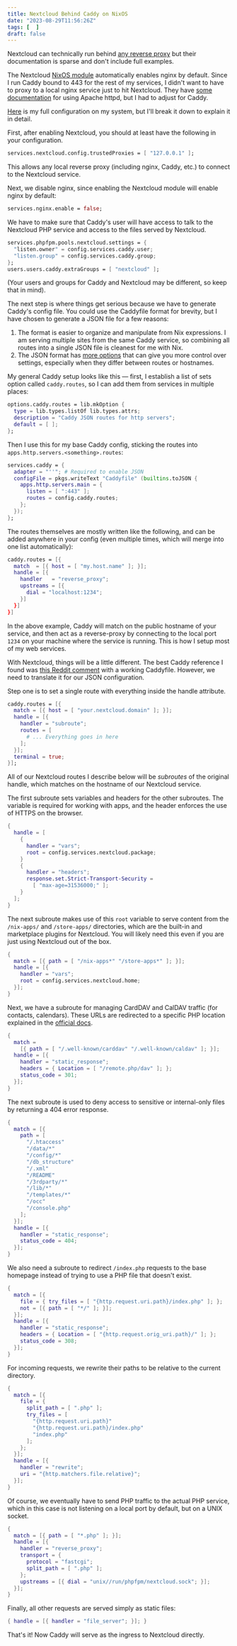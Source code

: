 ```yaml
---
title: Nextcloud Behind Caddy on NixOS
date: "2023-08-29T11:56:26Z"
tags: [  ]
draft: false
---
```


Nextcloud can technically run behind [any reverse
proxy](https://docs.nextcloud.com/server/latest/admin_manual/configuration_server/reverse_proxy_configuration.html)
but their documentation is sparse and don't include full examples.

The Nextcloud [NixOS
module](https://github.com/NixOS/nixpkgs/blob/nixos-unstable/nixos/modules/services/web-apps/nextcloud.nix)
automatically enables nginx by default. Since I run Caddy bound to 443 for the
rest of my services, I didn't want to have to proxy to a local nginx service
just to hit Nextcloud. They have [some
documentation](https://nixos.org/manual/nixos/stable/index.html#module-services-nextcloud-httpd)
for using Apache httpd, but I had to adjust for Caddy.

[Here](https://github.com/nmasur/dotfiles/blob/67251a6d8d67805b6bfa15016d6960b215550a47/modules/nixos/services/nextcloud.nix)
is my full configuration on my system, but I'll break it down to explain it in
detail.

First, after enabling Nextcloud, you should at least have the following in your
configuration.

```nix
services.nextcloud.config.trustedProxies = [ "127.0.0.1" ];
```

This allows any local reverse proxy (including nginx, Caddy, etc.) to connect
to the Nextcloud service.

Next, we disable nginx, since enabling the Nextcloud module will enable nginx
by default:

```nix
services.nginx.enable = false;
```

We have to make sure that Caddy's user will have access to talk to the
Nextcloud PHP service and access to the files served by Nextcloud.

```nix
services.phpfpm.pools.nextcloud.settings = {
  "listen.owner" = config.services.caddy.user;
  "listen.group" = config.services.caddy.group;
};
users.users.caddy.extraGroups = [ "nextcloud" ];
```

(Your users and groups for Caddy and Nextcloud may be different, so keep that
in mind).

The next step is where things get serious because we have to generate Caddy's
config file. You could use the Caddyfile format for brevity, but I have chosen
to generate a JSON file for a few reasons:

1. The format is easier to organize and manipulate from Nix expressions. I am
   serving multiple sites from the same Caddy service, so combining all routes
into a single JSON file is cleanest for me with Nix.
2. The JSON format has [more options](https://caddyserver.com/docs/json/) that
   can give you more control over settings, especially when they differ between
routes or hostnames.

My general Caddy setup looks like this — first, I establish a list of sets
option called `caddy.routes`, so I can add them from services in multiple
places:

```nix
options.caddy.routes = lib.mkOption {
  type = lib.types.listOf lib.types.attrs;
  description = "Caddy JSON routes for http servers";
  default = [ ];
};
```

Then I use this for my base Caddy config, sticking the routes into
`apps.http.servers.<something>.routes`:

```nix
services.caddy = {
  adapter = "''"; # Required to enable JSON
  configFile = pkgs.writeText "Caddyfile" (builtins.toJSON {
    apps.http.servers.main = {
      listen = [ ":443" ];
      routes = config.caddy.routes;
    };
  });
};
```

The routes themselves are mostly written like the following, and can be added
anywhere in your config (even multiple times, which will merge into one list
automatically):

```nix
caddy.routes = [{
  match  = [{ host = [ "my.host.name" ]; }];
  handle = [{
    handler   = "reverse_proxy";
    upstreams = [{
      dial = "localhost:1234";
    }]
  }]
}]
```

In the above example, Caddy will match on the public hostname of your service,
and then act as a reverse-proxy by connecting to the local port `1234` on your
machine where the service is running. This is how I setup most of my web
services.

With Nextcloud, things will be a little different. The best Caddy reference I
found was [this Reddit
comment](https://www.reddit.com/r/Nextcloud/comments/gn7fdl/looking_for_caddy_v2_sample_config_for_nextcloud/frjj50c/)
with a working Caddyfile. However, we need to translate it for our JSON
configuration.

Step one is to set a single route with everything inside the handle attribute.

```nix
caddy.routes = [{
  match = [{ host = [ "your.nextcloud.domain" ]; }];
  handle = [{
    handler = "subroute";
    routes = [
      # ... Everything goes in here
    ];
  }];
  terminal = true;
}];
```

All of our Nextcloud routes I describe below will be _subroutes_ of the
original handle, which matches on the hostname of our Nextcloud service.

The first subroute sets variables and headers for the other subroutes. The
variable is required for working with apps, and the header enforces the use of
HTTPS on the browser.

```nix
{
  handle = [
    {
      handler = "vars";
      root = config.services.nextcloud.package;
    }
    {
      handler = "headers";
      response.set.Strict-Transport-Security =
        [ "max-age=31536000;" ];
    }
  ];
}
```

The next subroute makes use of this `root` variable to serve content from the
`/nix-apps/` and `/store-apps/` directories, which are the built-in and
marketplace plugins for Nextcloud. You will likely need this even if you are
just using Nextcloud out of the box.

```nix
{
  match = [{ path = [ "/nix-apps*" "/store-apps*" ]; }];
  handle = [{
    handler = "vars";
    root = config.services.nextcloud.home;
  }];
}
```

Next, we have a subroute for managing CardDAV and CalDAV traffic (for contacts,
calendars). These URLs are redirected to a specific PHP location explained in
the [official
docs](https://docs.nextcloud.com/server/latest/admin_manual/configuration_server/reverse_proxy_configuration.html#service-discovery).

```nix
{
  match =
    [{ path = [ "/.well-known/carddav" "/.well-known/caldav" ]; }];
  handle = [{
    handler = "static_response";
    headers = { Location = [ "/remote.php/dav" ]; };
    status_code = 301;
  }];
}
```

The next subroute is used to deny access to sensitive or internal-only files by
returning a 404 error response.

```nix
{
  match = [{
    path = [
      "/.htaccess"
      "/data/*"
      "/config/*"
      "/db_structure"
      "/.xml"
      "/README"
      "/3rdparty/*"
      "/lib/*"
      "/templates/*"
      "/occ"
      "/console.php"
    ];
  }];
  handle = [{
    handler = "static_response";
    status_code = 404;
  }];
}
```

We also need a subroute to redirect `/index.php` requests to the base homepage
instead of trying to use a PHP file that doesn't exist.

```nix
{
  match = [{
    file = { try_files = [ "{http.request.uri.path}/index.php" ]; };
    not = [{ path = [ "*/" ]; }];
  }];
  handle = [{
    handler = "static_response";
    headers = { Location = [ "{http.request.orig_uri.path}/" ]; };
    status_code = 308;
  }];
}
```

For incoming requests, we rewrite their paths to be relative to the current
directory.

```nix
{
  match = [{
    file = {
      split_path = [ ".php" ];
      try_files = [
        "{http.request.uri.path}"
        "{http.request.uri.path}/index.php"
        "index.php"
      ];
    };
  }];
  handle = [{
    handler = "rewrite";
    uri = "{http.matchers.file.relative}";
  }];
}
```

Of course, we eventually have to send PHP traffic to the actual PHP service,
which in this case is not listening on a local port by default, but on a UNIX
socket.

```nix
{
  match = [{ path = [ "*.php" ]; }];
  handle = [{
    handler = "reverse_proxy";
    transport = {
      protocol = "fastcgi";
      split_path = [ ".php" ];
    };
    upstreams = [{ dial = "unix//run/phpfpm/nextcloud.sock"; }];
  }];
}
```

Finally, all other requests are served simply as static files:

```nix
{ handle = [{ handler = "file_server"; }]; }
```

That's it! Now Caddy will serve as the ingress to Nextcloud directly.
